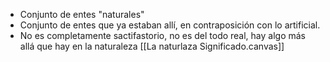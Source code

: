 - Conjunto de entes "naturales"
- Conjunto de entes que ya estaban allí, en contraposición con lo artificial. 
- No es completamente sactifastorio, no es del todo real, hay algo más allá que hay en la naturaleza
[[La naturlaza Significado.canvas]]